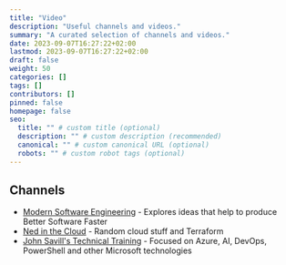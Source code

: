 ```yaml
---
title: "Video"
description: "Useful channels and videos."
summary: "A curated selection of channels and videos."
date: 2023-09-07T16:27:22+02:00
lastmod: 2023-09-07T16:27:22+02:00
draft: false
weight: 50
categories: []
tags: []
contributors: []
pinned: false
homepage: false
seo:
  title: "" # custom title (optional)
  description: "" # custom description (recommended)
  canonical: "" # custom canonical URL (optional)
  robots: "" # custom robot tags (optional)
---
```


## Channels

- [Modern Software Engineering](https://www.youtube.com/@ModernSoftwareEngineeringYT/videos) - Explores ideas that help to produce Better Software Faster
- [Ned in the Cloud](https://www.youtube.com/@NedintheCloud/videos) - Random cloud stuff and Terraform
- [John Savill's Technical Training](https://www.youtube.com/@NTFAQGuy/videos) - Focused on Azure, AI, DevOps, PowerShell and other Microsoft technologies
